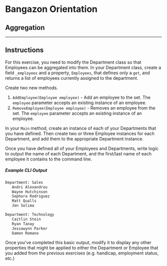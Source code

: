 # Bangazon Orientation

## Aggregation

---

## Instructions

For this exercise, you need to modify the Department class so that Employees can be aggregated into them. In your Department class, create a field `_employees` and a property, `Employees`, that defines only a `get`, and returns a list of employees currently assigned to the department.

Create two new methods.

1. `AddEmployee(Employee employee)` - Add an employee to the set. The `employee` parameter accepts an existing instance of an employee.
1. `RemoveEmployee(Employee employee)` - Removes an employee from the set. The `employee` parameter accepts an existing instance of an employee.

In your `Main` method, create an instance of each of your Departments that you have defined. Then create two or three Employee instances for each Department, and add them to the appropriate Department instance.

Once you have defined all of your Employees and Departments, write logic to output the name of each Department, and the first/last name of each employee it contains to the command line.

##### Example CLI Output

```bash
Department: Sales
   Andri Alexandrou
   Wayne Hutchinson
   Sephora Rodriguez
   Matt Qualls
   Jen Solima

Department: Technology
   Caitlin Stein
   Ryan Tanay
   Jessawynn Parker
   Damon Romano
```

Once you've completed this basic output, modify it to display any other properties that might be applied to either the Department or Employee that you added from the previous exercises (e.g. handicap, employment status, etc.)